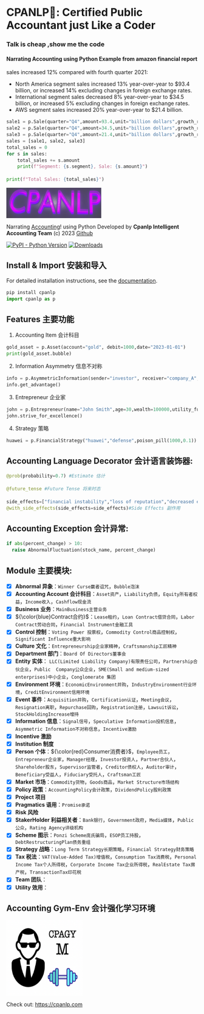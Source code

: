 # CPANLP🎺: Certified Public Accountant just Like a Coder
### Talk is cheap ,show me the code
#### Narrating Accounting using Python Example from amazon financial report
sales increased 12% compared with fourth quarter 2021:
  - North America segment sales increased 13% year-over-year to $93.4 billion, or increased 14% excluding changes in foreign exchange rates.
  - International segment sales decreased 8% year-over-year to $34.5 billion, or increased 5% excluding changes in foreign exchange rates.
  - AWS segment sales increased 20% year-over-year to $21.4 billion.
```python
sale1 = p.Sale(quarter="Q4",amount=93.4,unit="billion dollars",growth_rate=13%,year=2022,segment="North America")
sale2 = p.Sale(quarter="Q4",amount=34.5,unit="billion dollars",growth_rate=-8%,year=2022,segment="International")
sale3 = p.Sale(quarter="Q4",amount=21.4,unit="billion dollars",growth_rate=20%,year=2022,segment="AWS")
sales = [sale1, sale2, sale3]
total_sales = 0
for s in sales:
    total_sales += s.amount
    print(f"Segment: {s.segment}, Sale: {s.amount}")

print(f"Total Sales: {total_sales}")
```

<a href="https://cpanlp.com">
<img src="https://raw.githubusercontent.com/accounting-intelligent-ai/cpanlp/main/cpanlp.png" width = "250" height = "80" alt="logo" align=center />
</a>

Narrating [Accounting](https://cpanlp.com/overview/redefine)! using Python
Developed by **Cpanlp Intelligent Accounting Team** (c) 2023
[Github](https://github.com/accounting-intelligent-ai/cpanlp)

[![PyPI - Python Version](https://img.shields.io/static/v1?label=pypi&message=v1.1.29&color=blue)](https://pypi.org/project/cpanlp/)
[![Downloads](https://static.pepy.tech/badge/cpanlp/week)](https://pepy.tech/project/cpanlp)

## Install & Import 安装和导入
For detailed installation instructions, see the
[documentation](https://cpanlp.com/documentation).
```python
pip install cpanlp
import cpanlp as p
```

## Features 主要功能
1. Accounting Item 会计科目
```python
gold_asset = p.Asset(account="gold", debit=1000,date="2023-01-01")
print(gold_asset.bubble)
```
2. Information Asymmetry 信息不对称
```python
info = p.AsymmetricInformation(sender="investor", receiver="company_A", message="I am very interested in investing in your business", hidden_information="I have a limited budget")
info.get_advantage()
```
3. Entrepreneur 企业家
```python
john = p.Entrepreneur(name="John Smith",age=30,wealth=100000,utility_function=0, experience=5,company=LLC("Apple","Electronics",1000000),entrepreneurship=Entrepreneurship(leadership=9.0))
john.strive_for_excellence()
```
4. Strategy 策略
```python
huawei = p.FinancialStrategy("huawei","defense",poison_pill(1000,0.1))
```

## Accounting Language Decorator 会计语言装饰器:
```python
@prob(probability=0.7) #Estimate 估计

@future_tense #Future Tense 将来时态

side_effects=["financial instability","loss of reputation","decreased employee morale"]
@with_side_effects(side_effects=side_effects)#Side Effects 副作用
```

## Accounting Exception 会计异常:
```python
if abs(percent_change) > 10:
  raise AbnormalFluctuation(stock_name, percent_change)
```

## Module 主要模块:
- [x] **Abnormal 异象**：`Winner Curse赢者诅咒`，`Bubble泡沫`
- [x] **Accounting Account 会计科目**：`Asset资产`，`Liability负债`，`Equity所有者权益`，`Income收入`，`Cashflow现金流`
- [x] **Business 业务**：`MainBusiness主营业务`
- [x] ${\color{blue}Contract合约}$：`Lease租约`，`Loan Contract借贷合同`，`Labor Contract劳动合同`，`Financial Instrument金融工具`
- [x] **Control 控制**：`Voting Power 投票权`，`Commodity Control商品控制权`，`Significant Influence重大影响`
- [x] **Culture 文化**：`Entrepreneurship企业家精神`，`Craftsmanship工匠精神`
- [x] **Department 部门**：`Board Of Directors董事会`
- [x] **Entity 实体**： `LLC(Limited Liability Company)有限责任公司`，`Partnership合伙企业`，`Public  Company公众企业`，`SME(Small and medium-sized enterprises)中小企业`，`Conglomerate 集团`
- [x] **Environment 环境**：`EconomicEnvironment并购`，`IndustryEnvironment行业环境`，`CreditEnvironment信用环境`
- [x] **Event 事件**：`Acquisition并购`，`Certification认证`，`Meeting会议`，`Resignation离职`，`Repurchase回购`，`Registration注册`，`Lawsuit诉讼`，`StockHoldingIncrease增持`
- [x] **Information 信息**：`Signal信号`，`Speculative Information投机信息`，`Asymmetric Information不对称信息`，`Incentive激励`
- [x] **Incentive 激励**
- [x] **Institution 制度**
- [x] **Person 个体**：${\color{red}Consumer消费者}$，`Employee员工`，`Entrepreneur企业家`，`Manager经理`，`Investor投资人`，`Partner合伙人`，`Shareholder股东`，`Supervisor监管者`，`Creditor债权人`，`Auditor审计`，`Beneficiary受益人`，`Fiduciary受托人`，`Craftsman工匠`
- [x] **Market 市场**：`Commodity货物`，`Goods商品`，`Market Structure市场结构`
- [x] **Policy 政策**：`AccountingPolicy会计政策`，`DividendPolicy股利政策`
- [x] **Project 项目**
- [x] **Pragmatics 语用**：`Promise承诺`
- [x] **Risk 风险**
- [x] **StakerHolder 利益相关者**：`Bank银行`，`Government政府`，`Media媒体`，`Public公众`，`Rating Agency评级机构`
- [x] **Scheme 图示**：`Ponzi Scheme庞氏骗局`，`ESOP员工持股`，`DebtRestructuringPlan债务重组`
- [x] **Strategy 战略**：`Long Term Strategy长期策略`，`Financial Strategy财务策略`
- [x] **Tax 税法**：`VAT(Value-Added Tax)增值税`，`Consumption Tax消费税`，`Personal Income Tax个人所得税`，`Corporate Income Tax企业所得税`，`RealEstate Tax房产税`，`TransactionTax印花税`
- [x] **Team 团队**：
- [x] **Utility 效用**：

## Accounting Gym-Env 会计强化学习环境
<a href="https://pypi.org/project/cpagym/">
<img src="https://raw.githubusercontent.com/accounting-intelligent-ai/cpagym/main/cpagym.png" width = "200" height = "200" alt="logo" align=center />
</a>

Check out: https://cpanlp.com